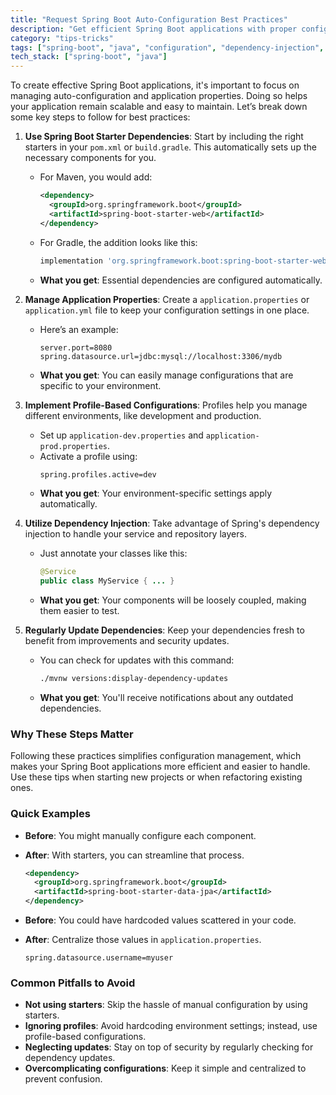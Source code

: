 ```yaml
---
title: "Request Spring Boot Auto-Configuration Best Practices"
description: "Get efficient Spring Boot applications with proper configuration management"
category: "tips-tricks"
tags: ["spring-boot", "java", "configuration", "dependency-injection", "microservices"]
tech_stack: ["spring-boot", "java"]
---
```


To create effective Spring Boot applications, it's important to focus on managing auto-configuration and application properties. Doing so helps your application remain scalable and easy to maintain. Let’s break down some key steps to follow for best practices:

1. **Use Spring Boot Starter Dependencies**: Start by including the right starters in your `pom.xml` or `build.gradle`. This automatically sets up the necessary components for you.
   - For Maven, you would add:
     ```xml
     <dependency>
       <groupId>org.springframework.boot</groupId>
       <artifactId>spring-boot-starter-web</artifactId>
     </dependency>
     ```
   - For Gradle, the addition looks like this:
     ```groovy
     implementation 'org.springframework.boot:spring-boot-starter-web'
     ```
   - **What you get**: Essential dependencies are configured automatically.

2. **Manage Application Properties**: Create a `application.properties` or `application.yml` file to keep your configuration settings in one place.
   - Here’s an example:
     ```properties
     server.port=8080
     spring.datasource.url=jdbc:mysql://localhost:3306/mydb
     ```
   - **What you get**: You can easily manage configurations that are specific to your environment.

3. **Implement Profile-Based Configurations**: Profiles help you manage different environments, like development and production.
   - Set up `application-dev.properties` and `application-prod.properties`.
   - Activate a profile using:
     ```bash
     spring.profiles.active=dev
     ```
   - **What you get**: Your environment-specific settings apply automatically.

4. **Utilize Dependency Injection**: Take advantage of Spring's dependency injection to handle your service and repository layers.
   - Just annotate your classes like this:
     ```java
     @Service
     public class MyService { ... }
     ```
   - **What you get**: Your components will be loosely coupled, making them easier to test.

5. **Regularly Update Dependencies**: Keep your dependencies fresh to benefit from improvements and security updates.
   - You can check for updates with this command:
     ```bash
     ./mvnw versions:display-dependency-updates
     ```
   - **What you get**: You'll receive notifications about any outdated dependencies.

### Why These Steps Matter
Following these practices simplifies configuration management, which makes your Spring Boot applications more efficient and easier to handle. Use these tips when starting new projects or when refactoring existing ones.

### Quick Examples
- **Before**: You might manually configure each component.
- **After**: With starters, you can streamline that process.
  ```xml
  <dependency>
    <groupId>org.springframework.boot</groupId>
    <artifactId>spring-boot-starter-data-jpa</artifactId>
  </dependency>
  ```

- **Before**: You could have hardcoded values scattered in your code.
- **After**: Centralize those values in `application.properties`.
  ```properties
  spring.datasource.username=myuser
  ```

### Common Pitfalls to Avoid
- **Not using starters**: Skip the hassle of manual configuration by using starters.
- **Ignoring profiles**: Avoid hardcoding environment settings; instead, use profile-based configurations.
- **Neglecting updates**: Stay on top of security by regularly checking for dependency updates.
- **Overcomplicating configurations**: Keep it simple and centralized to prevent confusion.